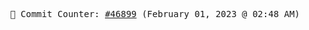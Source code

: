 <p align="center">
    <samp>
        📮 Commit Counter: <a href="https://github.com/Javascript-void0/Javascript-void0/commits/main">#46899</a> (February 01, 2023 @ 02:48 AM)
    </samp>
</p>